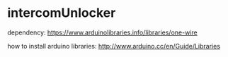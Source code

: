 # intercomUnlocker
dependency: https://www.arduinolibraries.info/libraries/one-wire

how to install arduino libraries: http://www.arduino.cc/en/Guide/Libraries
